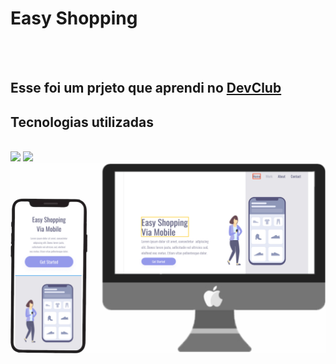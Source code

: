<h1>Easy Shopping</h1>
<br>
<br>
<h2>Esse foi um prjeto que aprendi no <a href="https://rodolfomori.com.br/devclub">DevClub</a></h2>

<h2>Tecnologias utilizadas</h2>
<br>
  <img src="https://img.shields.io/badge/HTML-239120?style=for-the-badge&logo=html5&logoColor=white">
  <img src="https://img.shields.io/badge/CSS-239120?&style=for-the-badge&logo=css3&logoColor=white">

  <img src="https://github.com/AntonioLuiz-dev/PROJETO-2/blob/main/assets/mockup.jpg?raw=true">

